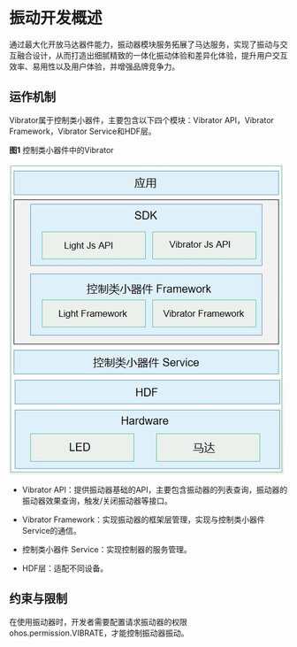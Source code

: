 # 振动开发概述
<!--Kit: Sensor Service Kit-->
<!--Subsystem: Sensors-->
<!--Owner: @dilligencer-->
<!--SE: @butterls-->
<!--TSE: @murphy84-->

通过最大化开放马达器件能力，振动器模块服务拓展了马达服务，实现了振动与交互融合设计，从而打造出细腻精致的一体化振动体验和差异化体验，提升用户交互效率、易用性以及用户体验，并增强品牌竞争力。


## 运作机制

Vibrator属于控制类小器件，主要包含以下四个模块：Vibrator API，Vibrator Framework，Vibrator Service和HDF层。

  **图1** 控制类小器件中的Vibrator

![0752d302-aeb9-481a-bb8f-e5524eb61eeb](figures/0752d302-aeb9-481a-bb8f-e5524eb61eeb.png)

- Vibrator API：提供振动器基础的API，主要包含振动器的列表查询，振动器的振动器效果查询，触发/关闭振动器等接口。

- Vibrator Framework：实现振动器的框架层管理，实现与控制类小器件Service的通信。

- 控制类小器件 Service：实现控制器的服务管理。

- HDF层：适配不同设备。


## 约束与限制

在使用振动器时，开发者需要配置请求振动器的权限ohos.permission.VIBRATE，才能控制振动器振动。




